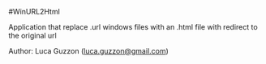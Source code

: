 #WinURL2Html

Application that replace .url windows files with an .html file with redirect to the original url

Author: Luca Guzzon (luca.guzzon@gmail.com)
